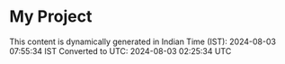 # My Project

This content is dynamically generated in Indian Time (IST): 2024-08-03 07:55:34 IST
Converted to UTC: 2024-08-03 02:25:34 UTC
